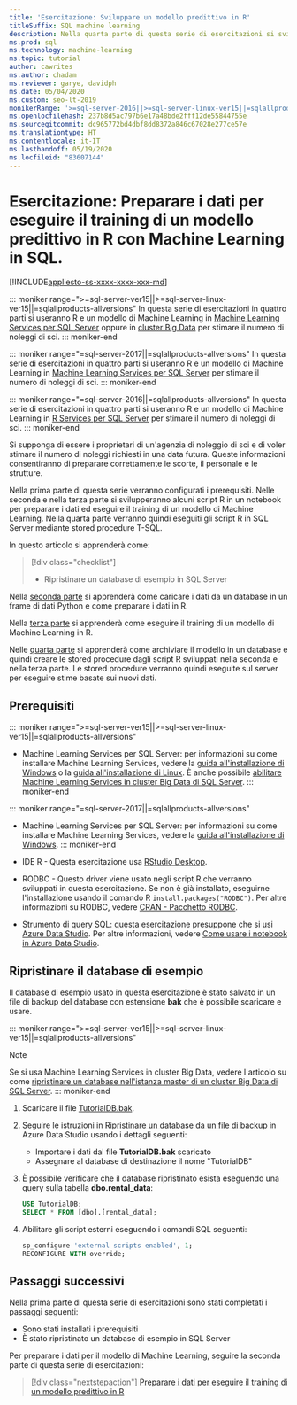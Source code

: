 ```yaml
---
title: 'Esercitazione: Sviluppare un modello predittivo in R'
titleSuffix: SQL machine learning
description: Nella quarta parte di questa serie di esercitazioni si svilupperanno i dati per eseguire il training di un modello predittivo in R con Machine Learning in SQL.
ms.prod: sql
ms.technology: machine-learning
ms.topic: tutorial
author: cawrites
ms.author: chadam
ms.reviewer: garye, davidph
ms.date: 05/04/2020
ms.custom: seo-lt-2019
monikerRange: '>=sql-server-2016||>=sql-server-linux-ver15||=sqlallproducts-allversions'
ms.openlocfilehash: 237b8d5ac797b6e17a48bde2fff12de55844755e
ms.sourcegitcommit: dc965772bd4dbf8dd8372a846c67028e277ce57e
ms.translationtype: HT
ms.contentlocale: it-IT
ms.lasthandoff: 05/19/2020
ms.locfileid: "83607144"
---
```

# <a name="tutorial-prepare-data-to-train-a-predictive-model-in-r-with-sql-machine-learning"></a>Esercitazione: Preparare i dati per eseguire il training di un modello predittivo in R con Machine Learning in SQL.

[!INCLUDE[appliesto-ss-xxxx-xxxx-xxx-md](../../includes/appliesto-ss-xxxx-xxxx-xxx-md.md)]

::: moniker range=">=sql-server-ver15||>=sql-server-linux-ver15||=sqlallproducts-allversions"
In questa serie di esercitazioni in quattro parti si useranno R e un modello di Machine Learning in [Machine Learning Services per SQL Server](../sql-server-machine-learning-services.md) oppure in [cluster Big Data](../../big-data-cluster/machine-learning-services.md) per stimare il numero di noleggi di sci.
::: moniker-end

::: moniker range="=sql-server-2017||=sqlallproducts-allversions"
In questa serie di esercitazioni in quattro parti si useranno R e un modello di Machine Learning in [Machine Learning Services per SQL Server](../sql-server-machine-learning-services.md) per stimare il numero di noleggi di sci.
::: moniker-end

::: moniker range="=sql-server-2016||=sqlallproducts-allversions"
In questa serie di esercitazioni in quattro parti si useranno R e un modello di Machine Learning in [R Services per SQL Server](../r/sql-server-r-services.md) per stimare il numero di noleggi di sci.
::: moniker-end

Si supponga di essere i proprietari di un'agenzia di noleggio di sci e di voler stimare il numero di noleggi richiesti in una data futura. Queste informazioni consentiranno di preparare correttamente le scorte, il personale e le strutture.

Nella prima parte di questa serie verranno configurati i prerequisiti. Nelle seconda e nella terza parte si svilupperanno alcuni script R in un notebook per preparare i dati ed eseguire il training di un modello di Machine Learning. Nella quarta parte verranno quindi eseguiti gli script R in SQL Server mediante stored procedure T-SQL.

In questo articolo si apprenderà come:

> [!div class="checklist"]
> * Ripristinare un database di esempio in SQL Server 

Nella [seconda parte](r-predictive-model-prepare-data.md) si apprenderà come caricare i dati da un database in un frame di dati Python e come preparare i dati in R.

Nella [terza parte](r-predictive-model-train.md) si apprenderà come eseguire il training di un modello di Machine Learning in R.

Nelle [quarta parte](r-predictive-model-deploy.md) si apprenderà come archiviare il modello in un database e quindi creare le stored procedure dagli script R sviluppati nella seconda e nella terza parte. Le stored procedure verranno quindi eseguite sul server per eseguire stime basate sui nuovi dati.

## <a name="prerequisites"></a>Prerequisiti

::: moniker range=">=sql-server-ver15||>=sql-server-linux-ver15||=sqlallproducts-allversions"
* Machine Learning Services per SQL Server: per informazioni su come installare Machine Learning Services, vedere la [guida all'installazione di Windows](../install/sql-machine-learning-services-windows-install.md) o la [guida all'installazione di Linux](../../linux/sql-server-linux-setup-machine-learning.md?toc=%2Fsql%2Fmachine-learning%2Ftoc.json). È anche possibile [abilitare Machine Learning Services in cluster Big Data di SQL Server](../../big-data-cluster/machine-learning-services.md).
::: moniker-end

::: moniker range="=sql-server-2017||=sqlallproducts-allversions"
* Machine Learning Services per SQL Server: per informazioni su come installare Machine Learning Services, vedere la [guida all'installazione di Windows](../install/sql-machine-learning-services-windows-install.md). 
::: moniker-end

* IDE R - Questa esercitazione usa [RStudio Desktop](https://www.rstudio.com/products/rstudio/download/).

* RODBC - Questo driver viene usato negli script R che verranno sviluppati in questa esercitazione. Se non è già installato, eseguirne l'installazione usando il comando R `install.packages("RODBC")`. Per altre informazioni su RODBC, vedere [CRAN - Pacchetto RODBC](https://CRAN.R-project.org/package=RODBC).

* Strumento di query SQL: questa esercitazione presuppone che si usi [Azure Data Studio](../../azure-data-studio/what-is.md). Per altre informazioni, vedere [Come usare i notebook in Azure Data Studio](../../azure-data-studio/sql-notebooks.md).

## <a name="restore-the-sample-database"></a>Ripristinare il database di esempio

Il database di esempio usato in questa esercitazione è stato salvato in un file di backup del database con estensione **bak** che è possibile scaricare e usare.

::: moniker range=">=sql-server-ver15||>=sql-server-linux-ver15||=sqlallproducts-allversions"
> [!NOTE]
> Se si usa Machine Learning Services in cluster Big Data, vedere l'articolo su come [ripristinare un database nell'istanza master di un cluster Big Data di SQL Server](../../big-data-cluster/data-ingestion-restore-database.md).
::: moniker-end

1. Scaricare il file [TutorialDB.bak](https://sqlchoice.blob.core.windows.net/sqlchoice/static/TutorialDB.bak).

1. Seguire le istruzioni in [Ripristinare un database da un file di backup](../../azure-data-studio/tutorial-backup-restore-sql-server.md#restore-a-database-from-a-backup-file) in Azure Data Studio usando i dettagli seguenti:

   * Importare i dati dal file **TutorialDB.bak** scaricato
   * Assegnare al database di destinazione il nome "TutorialDB"

1. È possibile verificare che il database ripristinato esista eseguendo una query sulla tabella **dbo.rental_data**:

   ```sql
   USE TutorialDB;
   SELECT * FROM [dbo].[rental_data];
   ```

1. Abilitare gli script esterni eseguendo i comandi SQL seguenti:

    ```sql
    sp_configure 'external scripts enabled', 1;
    RECONFIGURE WITH override;
    ```

## <a name="next-steps"></a>Passaggi successivi

Nella prima parte di questa serie di esercitazioni sono stati completati i passaggi seguenti:

* Sono stati installati i prerequisiti
* È stato ripristinato un database di esempio in SQL Server

Per preparare i dati per il modello di Machine Learning, seguire la seconda parte di questa serie di esercitazioni:

> [!div class="nextstepaction"]
> [Preparare i dati per eseguire il training di un modello predittivo in R](r-predictive-model-prepare-data.md)
